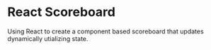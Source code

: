 # React Scoreboard

Using React to create a component based scoreboard that updates dynamically utializing state.